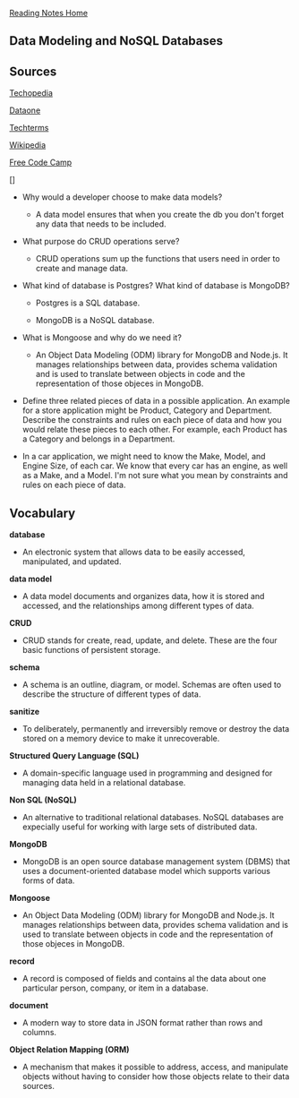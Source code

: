 [Reading Notes Home](https://d-d-wolfe.github.io/reading-notes/)

## Data Modeling and NoSQL Databases

## Sources

[Techopedia](https://www.techopedia.com/)

[Dataone](https://dataone.org)

[Techterms](https://techterms.com/)

[Wikipedia](https://en.wikipedia.org/)

[Free Code Camp](https://freecodecamp.org)

[]

- Why would a developer choose to make data models?

  - A data model ensures that when you create the db you don't forget any data that needs to be included.

- What purpose do CRUD operations serve?

  - CRUD operations sum up the functions that users need in order to create and manage data.

- What kind of database is Postgres? What kind of database is MongoDB?

  - Postgres is a SQL database.

  - MongoDB is a NoSQL database.

- What is Mongoose and why do we need it?

  - An Object Data Modeling (ODM) library for MongoDB and Node.js. It manages relationships between data, provides schema validation and is used to translate between objects in code and the representation of those objeces in MongoDB.

- Define three related pieces of data in a possible application. An example for a store application might be Product, Category and Department. Describe the constraints and rules on each piece of data and how you would relate these pieces to each other. For example, each Product has a Category and belongs in a Department.

- In a car application, we might need to know the Make, Model, and Engine Size, of each car. We know that every car has an engine, as well as a Make, and a Model. I'm not sure what you mean by constraints and rules on each piece of data. 

## Vocabulary

**database**

  - An electronic system that allows data to be easily accessed, manipulated, and updated.

**data model**
  
  - A data model documents and organizes data, how it is stored and accessed, and the relationships among different types of data. 

**CRUD**

  - CRUD stands for create, read, update, and delete. These are the four basic functions of persistent storage.

**schema**

  - A schema is an outline, diagram, or model. Schemas are often used to describe the structure of different types of data.

**sanitize**

  - To deliberately, permanently and irreversibly remove or destroy the data stored on a memory device to make it unrecoverable.

**Structured Query Language (SQL)**

  - A domain-specific language used in programming and designed for managing data held in a relational database.

**Non SQL (NoSQL)**

  - An alternative to traditional relational databases. NoSQL databases are expecially useful for working with large sets of distributed data.

**MongoDB**

- MongoDB is an open source database management system (DBMS) that uses a document-oriented database model which supports various forms of data.

**Mongoose**

- An Object Data Modeling (ODM) library for MongoDB and Node.js. It manages relationships between data, provides schema validation and is used to translate between objects in code and the representation of those objeces in MongoDB.

**record**

  - A record is composed of fields and contains al the data about one particular person, company, or item in a database.

**document**

  - A modern way to store data in JSON format rather than rows and columns.

**Object Relation Mapping (ORM)**

  - A mechanism that makes it possible to address, access, and manipulate objects without having to consider how those objects relate to their data sources.